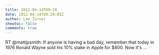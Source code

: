 ```yaml
---
title: 2012-04-14T09-28
date: 2012-04-14T09:28:03Z
author: Lee Turner
showtoc: false
comments: true
---
```


RT @mattjpsmith: If anyone is having a bad day, remember that today in 1976 Ronald Wayne sold his 10% stake in Apple for $800. Now it's  ...

